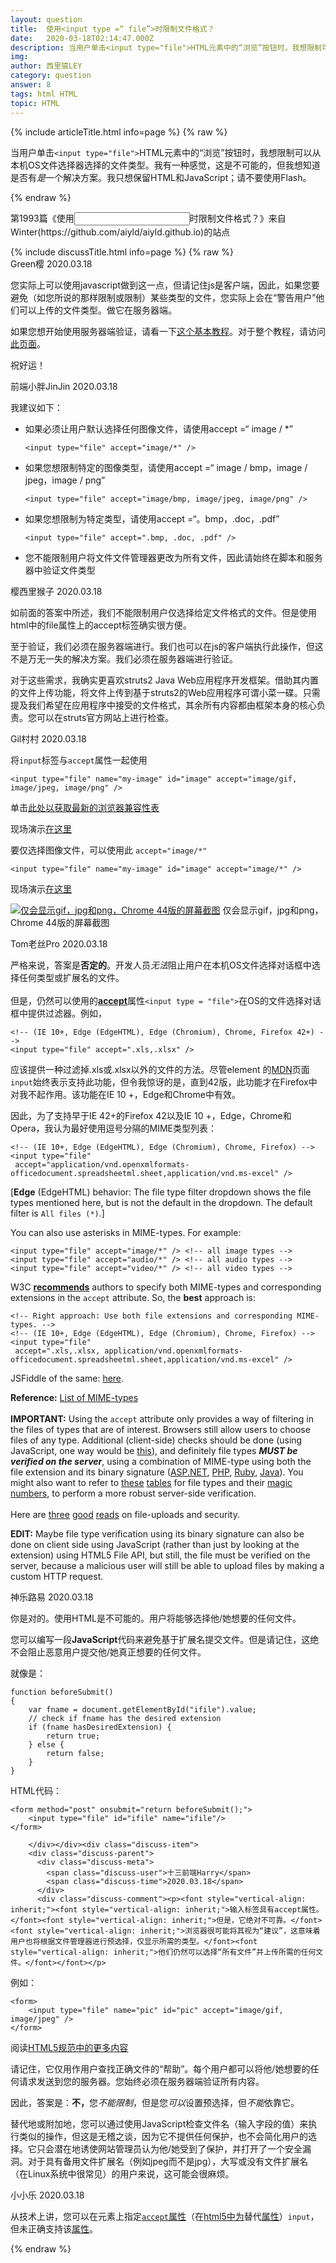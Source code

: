 ```yaml
---
layout: question
title:  使用<input type =“ file”>时限制文件格式？
date:   2020-03-18T02:14:47.000Z
description: 当用户单击<input type="file">HTML元素中的“浏览”按钮时，我想限制可以从本机OS文件选择器选择的文件类型。我有一种感觉，这是不可能的...
img: 
author: 西里猿LEY
category: question
answer: 8
tags: html HTML
topic: HTML
---
```

<div class="article-root">
  <div class="article">
    {% include articleTitle.html info=page %}
    {% raw %}
    <div class="article-content"><p><font style="vertical-align: inherit;"><font style="vertical-align: inherit;">当用户单击</font></font><code>&lt;input type="file"&gt;</code><font style="vertical-align: inherit;"><font style="vertical-align: inherit;">HTML元素中</font><font style="vertical-align: inherit;">的“浏览”按钮时，我想限制可以从本机OS文件选择器选择的文件类型</font><font style="vertical-align: inherit;">。</font><font style="vertical-align: inherit;">我有一种感觉，这是不可能的，但我想知道是否有</font></font><em><font style="vertical-align: inherit;"><font style="vertical-align: inherit;">是</font></font></em><font style="vertical-align: inherit;"><font style="vertical-align: inherit;">一个解决方案。</font><font style="vertical-align: inherit;">我只想保留HTML和JavaScript；</font><font style="vertical-align: inherit;">请不要使用Flash。</font></font></p></div>
    {% endraw %}
  </div>
  <p class="winter_mark">第1993篇《使用<input type =“ file”>时限制文件格式？》来自Winter(https://github.com/aiyld/aiyld.github.io)的站点</p>
  <div class="discuss-wrapper">
    {% include discussTitle.html info=page %}
    {% raw %}
    <div class="discuss-item">
        <div class="discuss-parent">
          <div class="discuss-meta">
            <span class="discuss-user">Green樱</span>
            <span class="discuss-time">2020.03.18</span>
          </div>
          <div class="discuss-comment"><p><font style="vertical-align: inherit;"><font style="vertical-align: inherit;">您实际上可以使用javascript做到这一点，但请记住js是客户端，因此，如果您要避免（如您所说的那样限制或限制）某些类型的文件，您实际上会在“警告用户”他们可以上传的文件类型。做它在服务器端。</font></font></p>

<p><font style="vertical-align: inherit;"><font style="vertical-align: inherit;">如果您想开始使用服务器端验证，</font><font style="vertical-align: inherit;">请看一下</font></font><a href="http://php.about.com/od/advancedphp/ss/php_file_upload_4.htm" rel="nofollow"><font style="vertical-align: inherit;"><font style="vertical-align: inherit;">这个基本教程</font></font></a><font style="vertical-align: inherit;"><font style="vertical-align: inherit;">。</font><font style="vertical-align: inherit;">对于整个教程，请访问</font></font><a href="http://php.about.com/od/advancedphp/ss/php_file_upload.htm" rel="nofollow"><font style="vertical-align: inherit;"><font style="vertical-align: inherit;">此页面</font></font></a><font style="vertical-align: inherit;"><font style="vertical-align: inherit;">。</font></font></p>

<p><font style="vertical-align: inherit;"><font style="vertical-align: inherit;">祝好运！</font></font></p></div>
        </div></div><div class="discuss-item">
        <div class="discuss-parent">
          <div class="discuss-meta">
            <span class="discuss-user">前端小胖JinJin</span>
            <span class="discuss-time">2020.03.18</span>
          </div>
          <div class="discuss-comment"><p><font style="vertical-align: inherit;"><font style="vertical-align: inherit;">我建议如下：</font></font></p>

<ul>
<li><p><font style="vertical-align: inherit;"><font style="vertical-align: inherit;">如果必须让用户默认选择任何图像文件，请使用accept =“ image / *”</font></font></p>

<p><code>&lt;input type="file" accept="image/*" /&gt;</code></p></li>
<li><p><font style="vertical-align: inherit;"><font style="vertical-align: inherit;">如果您想限制特定的图像类型，请使用accept =“ image / bmp，image / jpeg，image / png”</font></font></p>

<p><code>&lt;input type="file" accept="image/bmp, image/jpeg, image/png" /&gt;</code></p></li>
<li><p><font style="vertical-align: inherit;"><font style="vertical-align: inherit;">如果您想限制为特定类型，请使用accept =“。bmp，.doc，.pdf”</font></font></p>

<p><code>&lt;input type="file" accept=".bmp, .doc, .pdf" /&gt;</code></p></li>
<li><p><font style="vertical-align: inherit;"><font style="vertical-align: inherit;">您不能限制用户将文件文件管理器更改为所有文件，因此请始终在脚本和服务器中验证文件类型</font></font></p></li>
</ul></div>
        </div></div><div class="discuss-item">
        <div class="discuss-parent">
          <div class="discuss-meta">
            <span class="discuss-user">樱西里猴子</span>
            <span class="discuss-time">2020.03.18</span>
          </div>
          <div class="discuss-comment"><p><font style="vertical-align: inherit;"><font style="vertical-align: inherit;">如前面的答案中所述，我们不能限制用户仅选择给定文件格式的文件。</font><font style="vertical-align: inherit;">但是使用html中的file属性上的accept标签确实很方便。</font></font></p>

<p><font style="vertical-align: inherit;"><font style="vertical-align: inherit;">至于验证，我们必须在服务器端进行。</font><font style="vertical-align: inherit;">我们也可以在js的客户端执行此操作，但这不是万无一失的解决方案。</font><font style="vertical-align: inherit;">我们必须在服务器端进行验证。</font></font></p>

<p><font style="vertical-align: inherit;"><font style="vertical-align: inherit;">对于这些需求，我确实更喜欢struts2 Java Web应用程序开发框架。</font><font style="vertical-align: inherit;">借助其内置的文件上传功能，将文件上传到基于struts2的Web应用程序可谓小菜一碟。</font><font style="vertical-align: inherit;">只需提及我们希望在应用程序中接受的文件格式，其余所有内容都由框架本身的核心负责。</font><font style="vertical-align: inherit;">您可以在struts官方网站上进行检查。</font></font></p></div>
        </div></div><div class="discuss-item">
        <div class="discuss-parent">
          <div class="discuss-meta">
            <span class="discuss-user">Gil村村</span>
            <span class="discuss-time">2020.03.18</span>
          </div>
          <div class="discuss-comment"><p><font style="vertical-align: inherit;"><font style="vertical-align: inherit;">将</font></font><code>input</code><font style="vertical-align: inherit;"><font style="vertical-align: inherit;">标签与</font></font><code>accept</code><font style="vertical-align: inherit;"><font style="vertical-align: inherit;">属性一起</font><font style="vertical-align: inherit;">使用</font></font></p>

<pre><code>&lt;input type="file" name="my-image" id="image" accept="image/gif, image/jpeg, image/png" /&gt;
</code></pre>

<p><font style="vertical-align: inherit;"><font style="vertical-align: inherit;">单击</font></font><a href="http://caniuse.com/#feat=input-file-accept" rel="noreferrer"><font style="vertical-align: inherit;"><font style="vertical-align: inherit;">此处以获取最新的浏览器兼容性表</font></font></a> </p>

<p><font style="vertical-align: inherit;"><font style="vertical-align: inherit;">现场演示</font></font><a href="http://jsfiddle.net/rb1n9bfe/" rel="noreferrer"><font style="vertical-align: inherit;"><font style="vertical-align: inherit;">在这里</font></font></a></p>

<p><font style="vertical-align: inherit;"><font style="vertical-align: inherit;">要仅选择图像文件，可以使用此 </font></font><code>accept="image/*"</code></p>

<pre><code>&lt;input type="file" name="my-image" id="image" accept="image/*" /&gt;
</code></pre>

<p><font style="vertical-align: inherit;"><font style="vertical-align: inherit;">现场演示</font></font><a href="http://www.wufoo.com/html5/attributes/07-accept.html" rel="noreferrer"><font style="vertical-align: inherit;"><font style="vertical-align: inherit;">在这里</font></font></a></p>

<p><a href="https://i.stack.imgur.com/FWFiw.png" rel="noreferrer"><img src="https://i.stack.imgur.com/FWFiw.png" alt="仅会显示gif，jpg和png，Chrome 44版的屏幕截图"></a><font style="vertical-align: inherit;"><font style="vertical-align: inherit;">
仅会显示gif，jpg和png，Chrome 44版的屏幕截图</font></font></p></div>
        </div></div><div class="discuss-item">
        <div class="discuss-parent">
          <div class="discuss-meta">
            <span class="discuss-user">Tom老丝Pro</span>
            <span class="discuss-time">2020.03.18</span>
          </div>
          <div class="discuss-comment"><p><font style="vertical-align: inherit;"><font style="vertical-align: inherit;">严格来说，答案是</font></font><strong><font style="vertical-align: inherit;"><font style="vertical-align: inherit;">否定的</font></font></strong><font style="vertical-align: inherit;"><font style="vertical-align: inherit;">。</font><font style="vertical-align: inherit;">开发人员</font></font><em><font style="vertical-align: inherit;"><font style="vertical-align: inherit;">无法</font></font></em><font style="vertical-align: inherit;"><font style="vertical-align: inherit;">阻止用户在本机OS文件选择对话框中选择任何类型或扩展名的文件。</font></font><br><br><font style="vertical-align: inherit;"><font style="vertical-align: inherit;">但是，仍然</font><font style="vertical-align: inherit;">可以使用</font><font style="vertical-align: inherit;">的</font></font><strong><a href="https://developer.mozilla.org/en-US/docs/Web/HTTP/Headers/Accept" rel="noreferrer"><font style="vertical-align: inherit;"><font style="vertical-align: inherit;">accept</font></font></a></strong><font style="vertical-align: inherit;"><font style="vertical-align: inherit;">属性</font></font><code>&lt;input type = "file"&gt;</code><font style="vertical-align: inherit;"><font style="vertical-align: inherit;">在OS的文件选择对话框中提供过滤器。</font><font style="vertical-align: inherit;">例如，</font></font></p>

<p></p><div class="snippet" data-lang="js" data-hide="false" data-console="false" data-babel="false">
<div class="snippet-code">
<pre class="snippet-code-html lang-html prettyprint-override"><code>&lt;!-- (IE 10+, Edge (EdgeHTML), Edge (Chromium), Chrome, Firefox 42+) --&gt;<font></font>
&lt;input type="file" accept=".xls,.xlsx" /&gt;</code></pre>
</div>
</div>
<p></p>

<p><font style="vertical-align: inherit;"><font style="vertical-align: inherit;">应该提供一种过滤掉.xls或.xlsx以外的文件的方法。</font><font style="vertical-align: inherit;">尽管</font><font style="vertical-align: inherit;">element </font><font style="vertical-align: inherit;">的</font></font><a href="https://developer.mozilla.org/en-US/docs/Web/HTML/Element/Input" rel="noreferrer"><font style="vertical-align: inherit;"><font style="vertical-align: inherit;">MDN</font></font></a><font style="vertical-align: inherit;"><font style="vertical-align: inherit;">页面</font></font><code>input</code><font style="vertical-align: inherit;"><font style="vertical-align: inherit;">始终表示支持此功能，但令我惊讶的是，直到42版，此功能才在Firefox中对我不起作用。该功能在IE 10 +，Edge和Chrome中有效。</font></font></p>

<p><font style="vertical-align: inherit;"><font style="vertical-align: inherit;">因此，为了支持早于IE 42+的Firefox 42以及IE 10 +，Edge，Chrome和Opera，我认为最好使用逗号分隔的MIME类型列表：</font></font></p>

<p></p><div class="snippet" data-lang="js" data-hide="false" data-console="false" data-babel="false">
<div class="snippet-code">
<pre class="snippet-code-html lang-html prettyprint-override"><code>&lt;!-- (IE 10+, Edge (EdgeHTML), Edge (Chromium), Chrome, Firefox) --&gt;<font></font>
&lt;input type="file"<font></font>
 accept="application/vnd.openxmlformats-officedocument.spreadsheetml.sheet,application/vnd.ms-excel" /&gt; </code></pre>
</div>
</div>
<p></p>

<p>[<strong>Edge</strong> (EdgeHTML) behavior: The file type filter dropdown shows the file types mentioned here, but is not the default in the dropdown. The default filter is <code>All files (*)</code>.]<br></p>

<p>You can also use asterisks in MIME-types. For example:</p>

<p></p><div class="snippet" data-lang="js" data-hide="false" data-console="false" data-babel="false">
<div class="snippet-code">
<pre class="snippet-code-html lang-html prettyprint-override"><code>&lt;input type="file" accept="image/*" /&gt; &lt;!-- all image types --&gt; <font></font>
&lt;input type="file" accept="audio/*" /&gt; &lt;!-- all audio types --&gt; <font></font>
&lt;input type="file" accept="video/*" /&gt; &lt;!-- all video types --&gt; </code></pre>
</div>
</div>
<p></p>

<p>W3C <strong><a href="https://html.spec.whatwg.org/multipage/input.html#attr-input-accept" rel="noreferrer">recommends</a></strong> authors to specify both MIME-types and corresponding extensions in the <code>accept</code> attribute. So, the <strong>best</strong> approach is:<br></p>

<p></p><div class="snippet" data-lang="js" data-hide="false" data-console="false" data-babel="false">
<div class="snippet-code">
<pre class="snippet-code-html lang-html prettyprint-override"><code>&lt;!-- Right approach: Use both file extensions and corresponding MIME-types. --&gt;<font></font>
&lt;!-- (IE 10+, Edge (EdgeHTML), Edge (Chromium), Chrome, Firefox) --&gt;<font></font>
&lt;input type="file"<font></font>
 accept=".xls,.xlsx, application/vnd.openxmlformats-officedocument.spreadsheetml.sheet,application/vnd.ms-excel" /&gt; </code></pre>
</div>
</div>
<p></p>

<p>JSFiddle of the same: <a href="http://jsfiddle.net/sachinjoseph/BkcKQ/" rel="noreferrer">here</a>.<br></p>

<p><strong>Reference:</strong> <a href="http://www.iana.org/assignments/media-types/media-types.xhtml" rel="noreferrer">List of MIME-types</a><br><br>
<strong>IMPORTANT:</strong> Using the <code>accept</code> attribute only provides a way of filtering in the files of types that are of interest. Browsers still allow users to choose files of any type. Additional (client-side) checks should be done (using JavaScript, one way would be <a href="https://stackoverflow.com/a/4329103/1724702">this</a>), and definitely file types <strong><em>MUST be verified on the server</em></strong>, using a combination of MIME-type using both the file extension and its binary signature (<a href="https://stackoverflow.com/questions/58510/using-net-how-can-you-find-the-mime-type-of-a-file-based-on-the-file-signature">ASP.NET</a>, <a href="https://stackoverflow.com/questions/310714/how-to-check-file-types-of-uploaded-files-in-php">PHP</a>, <a href="https://stackoverflow.com/questions/4600679/detect-mime-type-of-uploaded-file-in-ruby">Ruby</a>, <a href="https://stackoverflow.com/questions/8666445/check-file-type-after-upload">Java</a>). You might also want to refer to <a href="http://en.wikipedia.org/wiki/List_of_file_signatures" rel="noreferrer">these</a> <a href="http://www.garykessler.net/library/file_sigs.html" rel="noreferrer">tables</a> for file types and their <a href="http://en.wikipedia.org/wiki/Magic_number_%28programming%29" rel="noreferrer">magic numbers</a>, to perform a more robust server-side verification.<br><br>
Here are <a href="https://stackoverflow.com/questions/3597082/how-is-a-website-hacked-by-a-maliciously-encoded-image-that-contained-a-php-scr">three</a> <a href="http://www.acunetix.com/websitesecurity/upload-forms-threat/" rel="noreferrer">good</a> <a href="http://www.hanselman.com/blog/BackToBasicsWhenAllowingUserUploadsDontAllowUploadsToExecuteCode.aspx" rel="noreferrer">reads</a> on file-uploads and security.</p>

<p><strong>EDIT:</strong>  Maybe file type verification using its binary signature can also be done on client side using JavaScript (rather than just by looking at the extension) using HTML5 File API, but still, the file must be verified on the server, because a malicious user will still be able to upload files by making a custom HTTP request.</p></div>
        </div></div><div class="discuss-item">
        <div class="discuss-parent">
          <div class="discuss-meta">
            <span class="discuss-user">神乐路易</span>
            <span class="discuss-time">2020.03.18</span>
          </div>
          <div class="discuss-comment"><p><font style="vertical-align: inherit;"><font style="vertical-align: inherit;">你是对的。</font><font style="vertical-align: inherit;">使用HTML是不可能的。</font><font style="vertical-align: inherit;">用户将能够选择他/她想要的任何文件。</font></font></p>

<p><font style="vertical-align: inherit;"><font style="vertical-align: inherit;">您可以编写一段</font></font><strong><font style="vertical-align: inherit;"><font style="vertical-align: inherit;">JavaScript</font></font></strong><font style="vertical-align: inherit;"><font style="vertical-align: inherit;">代码来避免基于扩展名提交文件。</font><font style="vertical-align: inherit;">但是请记住，这绝不会阻止恶意用户提交他/她真正想要的任何文件。</font></font></p>

<p><font style="vertical-align: inherit;"><font style="vertical-align: inherit;">就像是：</font></font></p>

<pre><code>function beforeSubmit()<font></font>
{<font></font>
    var fname = document.getElementById("ifile").value;<font></font>
    // check if fname has the desired extension<font></font>
    if (fname hasDesiredExtension) {<font></font>
        return true;<font></font>
    } else {<font></font>
        return false;<font></font>
    }<font></font>
}<font></font>
</code></pre>

<p><font style="vertical-align: inherit;"><font style="vertical-align: inherit;">HTML代码：</font></font></p>

<pre><code>&lt;form method="post" onsubmit="return beforeSubmit();"&gt;<font></font>
    &lt;input type="file" id="ifile" name="ifile"/&gt;<font></font>
&lt;/form&gt;<font></font>
</code></pre></div>
        </div></div><div class="discuss-item">
        <div class="discuss-parent">
          <div class="discuss-meta">
            <span class="discuss-user">十三前端Harry</span>
            <span class="discuss-time">2020.03.18</span>
          </div>
          <div class="discuss-comment"><p><font style="vertical-align: inherit;"><font style="vertical-align: inherit;">输入标签具有accept属性。</font><font style="vertical-align: inherit;">但是，它绝对不可靠。</font><font style="vertical-align: inherit;">浏览器很可能将其视为“建议”，这意味着用户也将根据文件管理器进行预选择，仅显示所需的类型。</font><font style="vertical-align: inherit;">他们仍然可以选择“所有文件”并上传所需的任何文件。</font></font></p>

<p><font style="vertical-align: inherit;"><font style="vertical-align: inherit;">例如：</font></font></p>

<p></p><div class="snippet" data-lang="js" data-hide="false" data-console="true" data-babel="false">
<div class="snippet-code">
<pre class="snippet-code-html lang-html prettyprint-override"><code>&lt;form&gt;<font></font>
    &lt;input type="file" name="pic" id="pic" accept="image/gif, image/jpeg" /&gt;<font></font>
&lt;/form&gt;</code></pre>
</div>
</div>
<p></p>

<p><font style="vertical-align: inherit;"><font style="vertical-align: inherit;">阅读</font></font><a href="http://www.w3.org/TR/html5/forms.html#attr-input-accept" rel="noreferrer"><font style="vertical-align: inherit;"><font style="vertical-align: inherit;">HTML5规范中的更多内容</font></font></a></p>

<p><font style="vertical-align: inherit;"><font style="vertical-align: inherit;">请记住，它仅用作用户查找正确文件的“帮助”。</font><font style="vertical-align: inherit;">每个用户都可以将他/她想要的任何请求发送到您的服务器。</font><font style="vertical-align: inherit;">您始终必须在服务器端验证所有内容。</font></font></p>

<p><font style="vertical-align: inherit;"><font style="vertical-align: inherit;">因此，答案是：</font></font><strong><font style="vertical-align: inherit;"><font style="vertical-align: inherit;">不，</font></font></strong><font style="vertical-align: inherit;"><font style="vertical-align: inherit;">您</font></font><em><font style="vertical-align: inherit;"><font style="vertical-align: inherit;">不能限制</font></font></em><font style="vertical-align: inherit;"><font style="vertical-align: inherit;">，但是您</font></font><em><font style="vertical-align: inherit;"><font style="vertical-align: inherit;">可以</font></font></em><font style="vertical-align: inherit;"><font style="vertical-align: inherit;">设置预选择，但</font></font><em><font style="vertical-align: inherit;"><font style="vertical-align: inherit;">不能</font></font></em><font style="vertical-align: inherit;"><font style="vertical-align: inherit;">依靠它。</font></font></p>

<p><font style="vertical-align: inherit;"><font style="vertical-align: inherit;">替代地或附加地，您可以通过使用JavaScript检查文件名（输入字段的值）来执行类似的操作，但这是无稽之谈，因为它不提供任何保护，也不会简化用户的选择。</font><font style="vertical-align: inherit;">它只会潜在地诱使网站管理员认为他/她受到了保护，并打开了一个安全漏洞。</font><font style="vertical-align: inherit;">对于具有备用文件扩展名（例如jpeg而不是jpg），大写或没有文件扩展名（在Linux系统中很常见）的用户来说，这可能会很麻烦。</font></font></p></div>
        </div></div><div class="discuss-item">
        <div class="discuss-parent">
          <div class="discuss-meta">
            <span class="discuss-user">小小乐</span>
            <span class="discuss-time">2020.03.18</span>
          </div>
          <div class="discuss-comment"><p><font style="vertical-align: inherit;"><font style="vertical-align: inherit;">从技术上讲，您可以</font><font style="vertical-align: inherit;">在</font><font style="vertical-align: inherit;">元素</font><font style="vertical-align: inherit;">上</font><font style="vertical-align: inherit;">指定</font></font><a href="http://www.w3.org/TR/html401/interact/forms.html#adef-accept"><code>accept</code><font style="vertical-align: inherit;"><font style="vertical-align: inherit;">属性</font></font></a><font style="vertical-align: inherit;"><font style="vertical-align: inherit;">（在</font></font><a href="http://dev.w3.org/html5/spec/states-of-the-type-attribute.html#attr-input-accept"><font style="vertical-align: inherit;"><font style="vertical-align: inherit;">html5中为</font></font></a><font style="vertical-align: inherit;"><font style="vertical-align: inherit;">替代</font><a href="http://www.w3.org/TR/html401/interact/forms.html#adef-accept"><font style="vertical-align: inherit;">属性</font></a><font style="vertical-align: inherit;">）</font></font><code>input</code><font style="vertical-align: inherit;"><font style="vertical-align: inherit;">，但未正确支持</font><font style="vertical-align: inherit;">该</font><a href="http://www.w3.org/TR/html401/interact/forms.html#adef-accept"><font style="vertical-align: inherit;">属性</font></a><font style="vertical-align: inherit;">。</font></font></p></div>
        </div></div>
    {% endraw %}
  </div>
<div>
